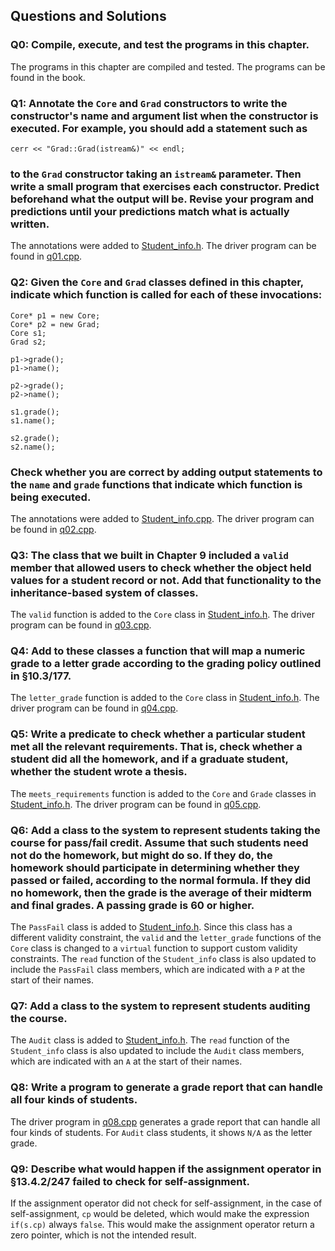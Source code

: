 ## Questions and Solutions

### Q0: Compile, execute, and test the programs in this chapter.
The programs in this chapter are compiled and tested. The programs can be found in the book.

### Q1: Annotate the `Core` and `Grad` constructors to write the constructor's name and argument list when the constructor is executed. For example, you should add a statement such as
```
cerr << "Grad::Grad(istream&)" << endl;
```
### to the `Grad` constructor taking an `istream&` parameter. Then write a small program that exercises each constructor. Predict beforehand what the output will be. Revise your program and predictions until your predictions match what is actually written.
The annotations were added to [Student_info.h](./Student_info.h). The driver program can be found in [q01.cpp](./q01.cpp).

### Q2: Given the `Core` and `Grad` classes defined in this chapter, indicate which function is called for each of these invocations:
```
Core* p1 = new Core;
Core* p2 = new Grad;
Core s1;
Grad s2;

p1->grade();
p1->name();

p2->grade();
p2->name();

s1.grade();
s1.name();

s2.grade();
s2.name();
```
### Check whether you are correct by adding output statements to the `name` and `grade` functions that indicate which function is being executed.
The annotations were added to [Student_info.cpp](./Student_info.cpp). The driver program can be found in [q02.cpp](./q02.cpp).

### Q3: The class that we built in Chapter 9 included a `valid` member that allowed users to check whether the object held values for a student record or not. Add that functionality to the inheritance-based system of classes.
The `valid` function is added to the `Core` class in [Student_info.h](./Student_info.h). The driver program can be found in [q03.cpp](./q03.cpp).

### Q4: Add to these classes a function that will map a numeric grade to a letter grade according to the grading policy outlined in §10.3/177.
The `letter_grade` function is added to the `Core` class in [Student_info.h](./Student_info.h). The driver program can be found in [q04.cpp](./q04.cpp).

### Q5: Write a predicate to check whether a particular student met all the relevant requirements. That is, check whether a student did all the homework, and if a graduate student, whether the student wrote a thesis.
The `meets_requirements` function is added to the `Core` and `Grade` classes in [Student_info.h](./Student_info.h). The driver program can be found in [q05.cpp](./q05.cpp).

### Q6: Add a class to the system to represent students taking the course for pass/fail credit. Assume that such students need not do the homework, but might do so. If they do, the homework should participate in determining whether they passed or failed, according to the normal formula. If they did no homework, then the grade is the average of their midterm and final grades. A passing grade is 60 or higher.
The `PassFail` class is added to [Student_info.h](./Student_info.h). Since this class has a different validity constraint, the `valid` and the `letter_grade` functions of the `Core` class is changed to a `virtual` function to support custom validity constraints. The `read` function of the `Student_info` class is also updated to include the `PassFail` class members, which are indicated with a `P` at the start of their names.

### Q7: Add a class to the system to represent students auditing the course.
The `Audit` class is added to [Student_info.h](./Student_info.h). The `read` function of the `Student_info` class is also updated to include the `Audit` class members, which are indicated with an `A` at the start of their names.

### Q8: Write a program to generate a grade report that can handle all four kinds of students.
The driver program in [q08.cpp](./q08.cpp) generates a grade report that can handle all four kinds of students. For `Audit` class students, it shows `N/A` as the letter grade.

### Q9: Describe what would happen if the assignment operator in §13.4.2/247 failed to check for self-assignment.
If the assignment operator did not check for self-assignment, in the case of self-assignment, `cp` would be deleted, which would make the expression `if(s.cp)` always `false`. This would make the assignment operator return a zero pointer, which is not the intended result.